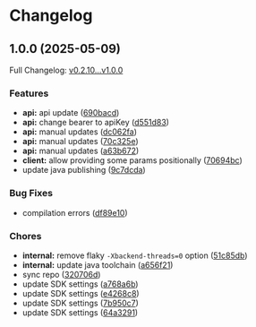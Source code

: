 # Changelog

## 1.0.0 (2025-05-09)

Full Changelog: [v0.2.10...v1.0.0](https://github.com/knocklabs/knock-java/compare/v0.2.10...v1.0.0)

### Features

* **api:** api update ([690bacd](https://github.com/knocklabs/knock-java/commit/690bacd0ef95b8cf2f19f1863625960d40a96fcf))
* **api:** change bearer to apiKey ([d551d83](https://github.com/knocklabs/knock-java/commit/d551d831c55388387d01f8893cf9296feb00ff44))
* **api:** manual updates ([dc062fa](https://github.com/knocklabs/knock-java/commit/dc062fa71aedd3413d97fb898466d5e60121804f))
* **api:** manual updates ([70c325e](https://github.com/knocklabs/knock-java/commit/70c325e24082e382fa28d173fd659536fd82b11e))
* **api:** manual updates ([a63b672](https://github.com/knocklabs/knock-java/commit/a63b6721aa89122ed7aad6198fe41141ef5a6399))
* **client:** allow providing some params positionally ([70694bc](https://github.com/knocklabs/knock-java/commit/70694bc27236ba551d855f16d261dd9d615c8868))
* update java publishing ([9c7dcda](https://github.com/knocklabs/knock-java/commit/9c7dcda6abcbac6c2ed88e5c4c4be9fc02e7539f))


### Bug Fixes

* compilation errors ([df89e10](https://github.com/knocklabs/knock-java/commit/df89e10864b079c4140c1cfd310ab1611204585b))


### Chores

* **internal:** remove flaky `-Xbackend-threads=0` option ([51c85db](https://github.com/knocklabs/knock-java/commit/51c85db2e6726d5c5c466aa0b140722efd3ba788))
* **internal:** update java toolchain ([a656f21](https://github.com/knocklabs/knock-java/commit/a656f210172b3b57736cb969a2d9a71e04827389))
* sync repo ([320706d](https://github.com/knocklabs/knock-java/commit/320706da86be9bcb13493fdea2aeea93932062c1))
* update SDK settings ([a768a6b](https://github.com/knocklabs/knock-java/commit/a768a6b6dd0ab6757bcb7d356f10d99096ccf792))
* update SDK settings ([e4268c8](https://github.com/knocklabs/knock-java/commit/e4268c8f6a2965e1e99b0ee161ed55acb7d0085e))
* update SDK settings ([7b950c7](https://github.com/knocklabs/knock-java/commit/7b950c7f4e1bea758c8e8c383648aa79d73063ae))
* update SDK settings ([64a3291](https://github.com/knocklabs/knock-java/commit/64a32915952e528c1646cbf932e1b8b794e5d1c7))

